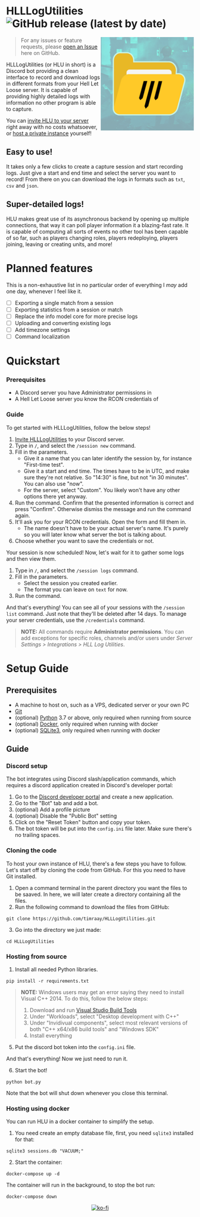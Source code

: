 # HLLLogUtilities ![GitHub release (latest by date)](https://img.shields.io/github/v/release/timraay/HLLLogUtilities)

<img align="right" width="250" height="250" src="icon.png">

> For any issues or feature requests, please [open an Issue](https://github.com/timraay/HLLLogUtilities/issues) here on GitHub.

HLLLogUtilities (or HLU in short) is a Discord bot providing a clean interface to record and download logs in different formats from your Hell Let Loose server. It is capable of providing highly detailed logs with information no other program is able to capture.

You can [invite HLU to your server](https://discord.com/oauth2/authorize?client_id=1033779011005980773&scope=bot+applications.commands&permissions=35840) right away with no costs whatsoever, or [host a private instance](#setup-guide) yourself!

## Easy to use!

It takes only a few clicks to create a capture session and start recording logs. Just give a start and end time and select the server you want to record! From there on you can download the logs in formats such as `txt`, `csv` and `json`.

## Super-detailed logs!

HLU makes great use of its asynchronous backend by opening up multiple connections, that way it can poll player information it a blazing-fast rate. It is capable of computing all sorts of events no other tool has been capable of so far, such as players changing roles, players redeploying, players joining, leaving or creating units, and more!

# Planned features

This is a non-exhaustive list in no particular order of everything I *may* add one day, whenever I feel like it.

- [ ] Exporting a single match from a session
- [ ] Exporting statistics from a session or match
- [ ] Replace the info model core for more precise logs
- [ ] Uploading and converting existing logs
- [ ] Add timezone settings
- [ ] Command localization

# Quickstart

### Prerequisites
- A Discord server you have Administrator permissions in
- A Hell Let Loose server you know the RCON credentials of

### Guide

To get started with HLLLogUtilities, follow the below steps!

1. [Invite HLLLogUtilities](https://discord.com/oauth2/authorize?client_id=1033779011005980773&scope=bot+applications.commands&permissions=35840) to your Discord server.
2. Type in `/`, and select the `/session new` command.
3. Fill in the parameters.
    - Give it a name that you can later identify the session by, for instance "First-time test".
    - Give it a start and end time. The times have to be in UTC, and make sure they're not relative. So "14:30" is fine, but not "in 30 minutes". You can also use "now".
    - For the server, select "Custom". You likely won't have any other options there yet anyway.
4. Run the command. Confirm that the presented information is correct and press "Confirm". Otherwise dismiss the message and run the command again.
5. It'll ask you for your RCON credentials. Open the form and fill them in. 
    - The name doesn't have to be your actual server's name. It's purely so you will later know what server the bot is talking about.
6. Choose whether you want to save the credentials or not.

Your session is now scheduled! Now, let's wait for it to gather some logs and then view them.

1. Type in `/`, and select the `/session logs` command.
2. Fill in the parameters.
    - Select the session you created earlier.
    - The format you can leave on `text` for now.
3. Run the command.

And that's everything! You can see all of your sessions with the `/session list` command. Just note that they'll be deleted after 14 days. To manage your server credentials, use the `/credentials` command.

> **NOTE:** All commands require **Administrator permissions**. You can add exceptions for specific roles, channels and/or users under *Server Settings > Integrations > HLL Log Utilities*.

# Setup Guide

## Prerequisites
- A machine to host on, such as a VPS, dedicated server or your own PC
- [Git](https://git-scm.com/downloads)
- (optional) [Python](https://www.python.org/downloads) 3.7 or above, only required when running from source
- (optional) [Docker](https://docs.docker.com/get-docker/), only required when running with docker
- (optional) [SQLite3](https://www.sqlite.org/download.html), only required when running with docker

## Guide

### Discord setup

The bot integrates using Discord slash/application commands, which requires a discord application created in Discord's developer portal:

1. Go to the [Discord developer portal](https://discord.com/developers/applications) and create a new application.
2. Go to the "Bot" tab and add a bot.
3. (optional) Add a profile picture
4. (optional) Disable the "Public Bot" setting
5. Click on the "Reset Token" button and copy your token.
6. The bot token will be put into the `config.ini` file later. Make sure there's no trailing spaces.

### Cloning the code

To host your own instance of HLU, there's a few steps you have to follow. Let's start off by cloning the code from GitHub. For this you need to have Git installed.

1. Open a command terminal in the parent directory you want the files to be saaved. In here, we will later create a directory containing all the files.
2. Run the following command to download the files from GitHub:
```shell
git clone https://github.com/timraay/HLLLogUtilities.git
```
3. Go into the directory we just made:
```shell
cd HLLLogUtilities
```

### Hosting from source

1. Install all needed Python libraries.
```shell
pip install -r requirements.txt
```

> **NOTE:** Windows users may get an error saying they need to install Visual C++ 2014. To do this, follow the below steps:
> 1. Download and run [Visual Studio Build Tools](https://visualstudio.microsoft.com/downloads/#build-tools-for-visual-studio-2022)
> 2. Under "Workloads", select "Desktop development with C++"
> 3. Under "Invidivual components", select most relevant versions of both "C++ x64/x86 build tools" and "Windows SDK"
> 4. Install everything

5. Put the discord bot token into the `config.ini` file.

And that's everything! Now we just need to run it.

6. Start the bot!
```shell
python bot.py
```

Note that the bot will shut down whenever you close this terminal.

### Hosting using docker

You can run HLU in a docker container to simplify the setup.

1. You need create an empty database file, first, you need `sqlite3` installed for that:
```shell
sqlite3 sessions.db "VACUUM;"
```
2. Start the container:
```shell
docker-compose up -d
```

The container will run in the background, to stop the bot run:
```shell
docker-compose down
```

<div align=center>
    
[![ko-fi](https://ko-fi.com/img/githubbutton_sm.svg)](https://ko-fi.com/abusify)

</div>
